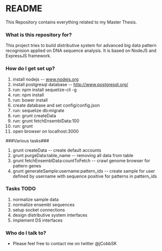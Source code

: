 # README #

This Repository contains everything related to my Master Thesis.

### What is this repository for? ###

This project tries to build distributive system for advanced big data pattern recognision applied on DNA sequence analysis. It is based on NodeJS and ExpressJS framework.

### How do I get set up? ###
1. install nodejs -- www.nodejs.org
2. install postgresql database -- http://www.postgresql.org/
3. run: npm install sequelize-cli -g
4. run: npm install
5. run: bower install
6. create database and set config/config.json
6. run: sequelize db:migrate
7. run: grunt createData
8. run: grunt fetchEnsemblData:100
9. run: grunt
10. open browser on localhost:3000

###Various tasks###
1. grunt createData -- create default accounts
2. grunt purgeData:table_name -- removing all data from table
3. grunt fetchEnsemblData:countToFetch -- crawl genome browser for pattern genes
4. grunt generateSample:username:pattern_ids -- create sample for user defined by username with sequence positive for patterns in pattern_ids

### Tasks TODO
1. normalize sample data
2. normalize ensembl sequences
3. setup socket connections
4. design distributive system interfaces
5. implement DS interfaces


### Who do I talk to? ###

* Please feel free to contact me on twitter @jCobbSK